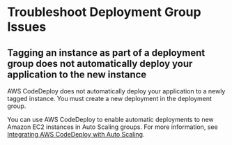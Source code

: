 # Troubleshoot Deployment Group Issues<a name="troubleshooting-deployment-groups"></a>

## Tagging an instance as part of a deployment group does not automatically deploy your application to the new instance<a name="troubleshooting-adding-instance-to-group"></a>

AWS CodeDeploy does not automatically deploy your application to a newly tagged instance\. You must create a new deployment in the deployment group\.

You can use AWS CodeDeploy to enable automatic deployments to new Amazon EC2 instances in Auto Scaling groups\. For more information, see [Integrating AWS CodeDeploy with Auto Scaling](integrations-aws-auto-scaling.md)\.